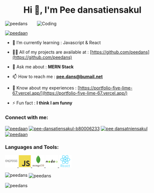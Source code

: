 <h1 align="center">Hi 👋, I'm Pee dansatiensakul</h1>
<img align="right" alt ="Coding"  width="400" src="https://camo.githubusercontent.com/cae12fddd9d6982901d82580bdf321d81fb299141098ca1c2d4891870827bf17/68747470733a2f2f6d69726f2e6d656469756d2e636f6d2f6d61782f313336302f302a37513379765349765f7430696f4a2d5a2e676966">
<p align="left"> <img src="https://komarev.com/ghpvc/?username=peedans&label=Profile%20views&color=0e75b6&style=flat" alt="peedans" /> </p>

<p align="left"> <a href="https://twitter.com/peedaan" target="blank"><img src="https://img.shields.io/twitter/follow/peedaan?logo=twitter&style=for-the-badge" alt="peedaan" /></a> </p>

- 🌱 I’m currently learning : Javascript & React

- 👨‍💻 All of my projects are available at : [https://github.com/peedans](https://github.com/peedans)

- 💬 Ask me about : **MERN Stack**

- 📫 How to reach me : **pee.dans@bumail.net**

- 📄 Know about my experiences : [https://portfolio-five-lime-67.vercel.app/](https://portfolio-five-lime-67.vercel.app/)

- ⚡ Fun fact : **I think I am funny**

<h3 align="left">Connect with me:</h3>
<p align="left">
<a href="https://twitter.com/peedaan" target="blank"><img align="center" src="https://raw.githubusercontent.com/rahuldkjain/github-profile-readme-generator/master/src/images/icons/Social/twitter.svg" alt="peedaan" height="30" width="40" /></a>
<a href="https://linkedin.com/in/pee-dansatiensakul-b80006233" target="blank"><img align="center" src="https://raw.githubusercontent.com/rahuldkjain/github-profile-readme-generator/master/src/images/icons/Social/linked-in-alt.svg" alt="pee-dansatiensakul-b80006233" height="30" width="40" /></a>
<a href="https://fb.com/pee dansatniensakul" target="blank"><img align="center" src="https://raw.githubusercontent.com/rahuldkjain/github-profile-readme-generator/master/src/images/icons/Social/facebook.svg" alt="pee dansatniensakul" height="30" width="40" /></a>
<a href="https://instagram.com/peedaan" target="blank"><img align="center" src="https://raw.githubusercontent.com/rahuldkjain/github-profile-readme-generator/master/src/images/icons/Social/instagram.svg" alt="peedaan" height="30" width="40" /></a>
</p>

<h3 align="left">Languages and Tools:</h3>
<p align="left"> <a href="https://expressjs.com" target="_blank" rel="noreferrer"> <img src="https://raw.githubusercontent.com/devicons/devicon/master/icons/express/express-original-wordmark.svg" alt="express" width="40" height="40"/> </a> <a href="https://developer.mozilla.org/en-US/docs/Web/JavaScript" target="_blank" rel="noreferrer"> <img src="https://raw.githubusercontent.com/devicons/devicon/master/icons/javascript/javascript-original.svg" alt="javascript" width="40" height="40"/> </a> <a href="https://www.mongodb.com/" target="_blank" rel="noreferrer"> <img src="https://raw.githubusercontent.com/devicons/devicon/master/icons/mongodb/mongodb-original-wordmark.svg" alt="mongodb" width="40" height="40"/> </a> <a href="https://nodejs.org" target="_blank" rel="noreferrer"> <img src="https://raw.githubusercontent.com/devicons/devicon/master/icons/nodejs/nodejs-original-wordmark.svg" alt="nodejs" width="40" height="40"/> </a> <a href="https://reactjs.org/" target="_blank" rel="noreferrer"> <img src="https://raw.githubusercontent.com/devicons/devicon/master/icons/react/react-original-wordmark.svg" alt="react" width="40" height="40"/> </a> </p>

<p><img align="left" src="https://github-readme-stats.vercel.app/api/top-langs?username=peedans&show_icons=true&locale=en&layout=compact" alt="peedans" /></p>

<p>&nbsp;<img align="center" src="https://github-readme-stats.vercel.app/api?username=peedans&show_icons=true&locale=en" alt="peedans" /></p>

<p><img align="center" src="https://github-readme-streak-stats.herokuapp.com/?user=peedans&" alt="peedans" /></p>

